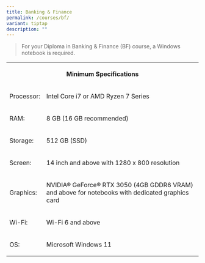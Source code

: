 ```yaml
---
title: Banking & Finance
permalink: /courses/bf/
variant: tiptap
description: ""
---
```

<blockquote>
<p>For your Diploma in Banking &amp; Finance (BF) course, a Windows notebook
is required.</p>
</blockquote>
<table>
<tbody>
<tr>
<th rowspan="1" colspan="2">
<p>Minimum Specifications</p>
</th>
</tr>
<tr>
<td rowspan="1" colspan="1">
<p>Processor:</p>
</td>
<td rowspan="1" colspan="1">
<p>Intel Core i7 or AMD Ryzen 7 Series</p>
</td>
</tr>
<tr>
<td rowspan="1" colspan="1">
<p>RAM:</p>
</td>
<td rowspan="1" colspan="1">
<p>8 GB (16 GB recommended)</p>
</td>
</tr>
<tr>
<td rowspan="1" colspan="1">
<p>Storage:</p>
</td>
<td rowspan="1" colspan="1">
<p>512 GB (SSD)</p>
</td>
</tr>
<tr>
<td rowspan="1" colspan="1">
<p>Screen:</p>
</td>
<td rowspan="1" colspan="1">
<p>14 inch and above with 1280 x 800 resolution</p>
</td>
</tr>
<tr>
<td rowspan="1" colspan="1">
<p>Graphics:</p>
</td>
<td rowspan="1" colspan="1">
<p>NVIDIA® GeForce® RTX 3050 (4GB GDDR6 VRAM) and above for notebooks with
dedicated graphics card</p>
</td>
</tr>
<tr>
<td rowspan="1" colspan="1">
<p>Wi-Fi:</p>
</td>
<td rowspan="1" colspan="1">
<p>Wi-Fi 6 and above</p>
</td>
</tr>
<tr>
<td rowspan="1" colspan="1">
<p>OS:</p>
</td>
<td rowspan="1" colspan="1">
<p>Microsoft Windows 11</p>
</td>
</tr>
</tbody>
</table>
<p></p>